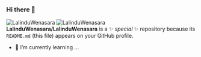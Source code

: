### Hi there 👋

![LalinduWenasara](https://github-readme-stats.vercel.app/api?username=LalinduWenasara&count_private=true&hide=stars&include_all_commits=true&line_height=24&show_icons=true&theme=algolia)
![LalinduWenasara](https://github-readme-stats.vercel.app/api/top-langs/?username=LalinduWenasara&layout=compact&langs_count=6&theme=algolia)
**LalinduWenasara/LalinduWenasara** is a ✨ _special_ ✨ repository because its `README.md` (this file) appears on your GitHub profile.




- 🌱 I’m currently learning ...

